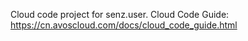 Cloud code project for senz.user. Cloud Code Guide: https://cn.avoscloud.com/docs/cloud_code_guide.html